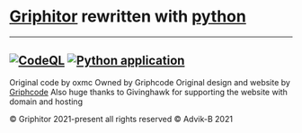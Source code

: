 # [Griphitor](https://griphitor.xyz/) rewritten with [python](https://python.org/about)

---
[![CodeQL](https://github.com/Griphitor/Griphitor-Rewrite/actions/workflows/codeql-analysis.yml/badge.svg)](https://github.com/Griphitor/Griphitor-Rewrite/actions/workflows/codeql-analysis.yml)
[![Python application](https://github.com/Griphitor/Griphitor-Rewrite/actions/workflows/python-app.yml/badge.svg)](https://github.com/Griphitor/Griphitor-Rewrite/actions/workflows/python-app.yml)
---

Original code by oxmc
Owned by Griphcode
Original design and website by [Griphcode](https://givinghawk.xyz/) Also huge thanks to Givinghawk for supporting the website with domain and hosting

© Griphitor 2021-present all rights reserved
© Advik-B 2021
